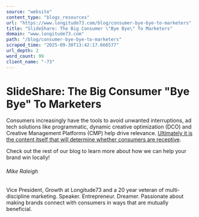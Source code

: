 ```yaml
---
source: "website"
content_type: "blogs_resources"
url: "https://www.longitude73.com/blog/consumer-bye-bye-to-marketers"
title: "SlideShare: The Big Consumer \"Bye Bye\" To Marketers"
domain: "www.longitude73.com"
path: "/blog/consumer-bye-bye-to-marketers"
scraped_time: "2025-09-30T13:42:17.666577"
url_depth: 2
word_count: 99
client_name: "-73"
---
```


# SlideShare: The Big Consumer "Bye Bye" To Marketers

Consumers increasingly have the tools to avoid unwanted interruptions, ad tech solutions like programmatic, dynamic creative optimization (DCO) and Creative Management Platforms (CMP) help drive relevance. [Ultimately it is the content itself that will determine whether consumers are receptive](/blog/the-local-brew-35-ceiling-fans-and-orlando-stop-marketing-to-the-past).

Check out the rest of our blog to learn more about how we can help your brand win locally!

###### Mike Raleigh

Vice President, Growth at Longitude73 and a 20 year veteran of multi-discipline marketing. Speaker. Entrepreneur. Dreamer. Passionate about making brands connect with consumers in ways that are mutually beneficial.